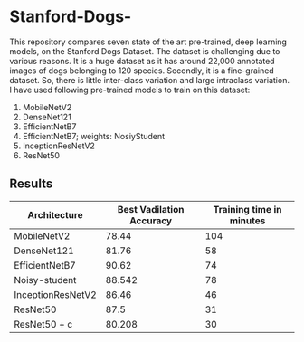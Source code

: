 # Stanford-Dogs-
This repository compares seven state of the art pre-trained, deep learning models, on the Stanford Dogs Dataset. The dataset is challenging due to various reasons. It is a huge dataset as it has around 22,000 annotated images of dogs belonging to 120 species. Secondly, it is a fine-grained dataset. So, there is little inter-class variation and large intraclass variation.<br>
I have used following pre-trained models to train on this dataset:
<ol>
  <li>MobileNetV2</li>
<li>DenseNet121</li>
<li>EfficientNetB7</li>
<li>EfficientNetB7; weights: NosiyStudent</li>
<li>InceptionResNetV2</li>
<li>ResNet50</li>
 </ol>
 
 <h2> Results </h2>
<table class="tg">
<thead>
  <tr>
    <th class="tg-0pky">Architecture</th>
    <th class="tg-0pky">Best Vadilation Accuracy</th>
    <th class="tg-0pky">Training time in minutes</th>
  </tr>
</thead>
<tbody>
  <tr>
    <td class="tg-c3ow">MobileNetV2</td>
    <td class="tg-c3ow">78.44</td>
    <td class="tg-c3ow">104</td>
  </tr>
  <tr>
    <td class="tg-c3ow">DenseNet121</td>
    <td class="tg-c3ow">81.76</td>
    <td class="tg-c3ow">58</td>
  </tr>
  <tr>
    <td class="tg-c3ow">EfficientNetB7</td>
    <td class="tg-c3ow">90.62</td>
    <td class="tg-c3ow">74</td>
  </tr>
  <tr>
    <td class="tg-c3ow">Noisy-student</td>
    <td class="tg-c3ow">88.542</td>
    <td class="tg-c3ow">78</td>
  </tr>
  <tr>
    <td class="tg-c3ow">InceptionResNetV2</td>
    <td class="tg-c3ow">86.46</td>
    <td class="tg-c3ow">46</td>
  </tr>
  <tr>
    <td class="tg-c3ow">ResNet50</td>
    <td class="tg-c3ow">87.5</td>
    <td class="tg-c3ow">31</td>
  </tr>
  <tr>
    <td class="tg-c3ow">ResNet50 + c</td>
    <td class="tg-c3ow">80.208</td>
    <td class="tg-c3ow">30</td>
  </tr>
</tbody>
</table>
